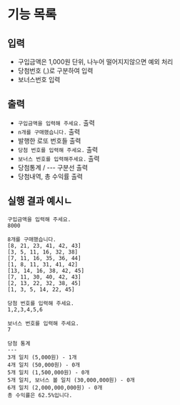 # 기능 목록

## 입력

- 구입금액은 1,000원 단위, 나누어 떨어지지않으면 예외 처리
- 당첨번호 (,)로 구분하여 입력
- 보너스번호 입력

## 출력

- `구입금액을 입력해 주세요.` 출력
- `n개를 구매했습니다.` 출력
- 발행한 로또 번호들 출력
- `당첨 번호를 입력해 주세요.` 출력
- `보너스 번호를 입력해주세요.` 출력
- 당첨통계 / --- 구분선 출력
- 당첨내역, 총 수익률 출력

## 실행 결과 예시ㄴ

```
구입금액을 입력해 주세요.
8000

8개를 구매했습니다.
[8, 21, 23, 41, 42, 43] 
[3, 5, 11, 16, 32, 38] 
[7, 11, 16, 35, 36, 44] 
[1, 8, 11, 31, 41, 42] 
[13, 14, 16, 38, 42, 45] 
[7, 11, 30, 40, 42, 43] 
[2, 13, 22, 32, 38, 45] 
[1, 3, 5, 14, 22, 45]

당첨 번호를 입력해 주세요.
1,2,3,4,5,6

보너스 번호를 입력해 주세요.
7

당첨 통계
---
3개 일치 (5,000원) - 1개
4개 일치 (50,000원) - 0개
5개 일치 (1,500,000원) - 0개
5개 일치, 보너스 볼 일치 (30,000,000원) - 0개
6개 일치 (2,000,000,000원) - 0개
총 수익률은 62.5%입니다.
```

